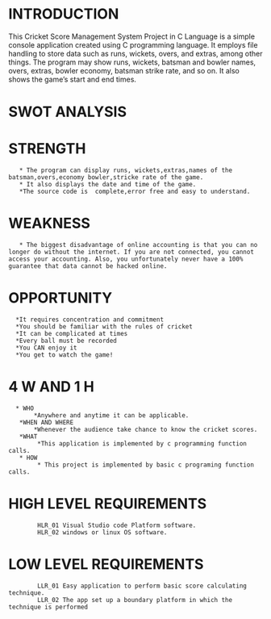 #  INTRODUCTION

This Cricket Score Management System Project in C Language is a simple console application created using C programming language. It employs file handling to store data such as runs, wickets, overs, and extras, among other things. The program may show runs, wickets, batsman and bowler names, overs, extras, bowler economy, batsman strike rate, and so on. It also shows the game’s start and end times.

# SWOT ANALYSIS

# STRENGTH

       * The program can display runs, wickets,extras,names of the batsman,overs,economy bowler,stricke rate of the game.
       * It also displays the date and time of the game.
       *The source code is  complete,error free and easy to understand.
# WEAKNESS

       * The biggest disadvantage of online accounting is that you can no longer do without the internet. If you are not connected, you cannot access your accounting. Also, you unfortunately never have a 100% guarantee that data cannot be hacked online.
# OPPORTUNITY

      *It requires concentration and commitment
      *You should be familiar with the rules of cricket
      *It can be complicated at times
      *Every ball must be recorded
      *You CAN enjoy it
      *You get to watch the game!
 #    4 W AND 1 H
      * WHO
           *Anywhere and anytime it can be applicable.
       *WHEN AND WHERE
           *Whenever the audience take chance to know the cricket scores.
       *WHAT
            *This application is implemented by c programming function calls.
       * HOW
            * This project is implemented by basic c programing function calls.
             
 # HIGH LEVEL REQUIREMENTS 
            HLR_01 Visual Studio code Platform software.
            HLR_02 windows or linux OS software.
            
 # LOW LEVEL REQUIREMENTS
            LLR_01 Easy application to perform basic score calculating technique.
            LLR_02 The app set up a boundary platform in which the technique is performed
            


